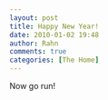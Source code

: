 ```yaml
---
layout: post
title: Happy New Year!
date: 2010-01-02 19:48
author: Rahn
comments: true
categories: [The Home]
---
```

Now go run!
